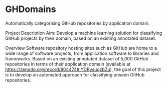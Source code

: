 # GHDomains
Automatically categorising GitHub repositories by application domain.

Project Description
Aim: Develop a machine learning solution for classifying GitHub projects by their domain, based on an existing annotated dataset.

Overview
Software repository hosting sites such as GitHub are home to a wide range of software projects, from application software to libraries and frameworks. 
Based on an existing annotated dataset of 5,000 GitHub repositories in terms of their application domain (available at https://zenodo.org/record/804474#.YDRysugzbZu), 
the goal of this project is to develop an automated approach for classifying unseen GitHub repositories. 
